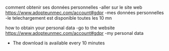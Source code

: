 comment obtenir ses données personnelles
-aller sur le site  web https://www.adopteunmec.com/account#gdpr
-mes données personnelles
-le telechargement est disponible toutes les 10 mn

how to obtain your personal data
-go to the website https://www.adopteunmec.com/account#gdpr
-my personal data
- The download is available every 10 minutes

